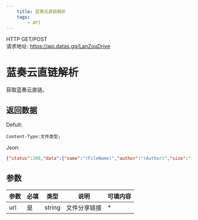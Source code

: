 ```yaml
---
    title: 蓝奏云直链解析
    tags:
        - API
---
```

<span class="http">HTTP GET/POST</span>  
请求地址: https://api.datas.gq/LanZouDrive

# 蓝奏云直链解析
获取蓝奏云直链。

## 返回数据
Defult:
```
Content-Type:文件类型;
```
Json:
```json
{"status":200,"data":{"name":"(FileName)","author":"(Author)","size":"(FileSize)","url":"(FileUrl)"}}
```

## 参数
| 参数 | 必填 | 类型 | 说明 | 可填内容 |
| --- | --- | --- | --- | --- |
| url | 是 | string | 文件分享链接 | * |

<script async src="https://pagead2.googlesyndication.com/pagead/js/adsbygoogle.js?client=ca-pub-3270219743311431" crossorigin="anonymous"></script>